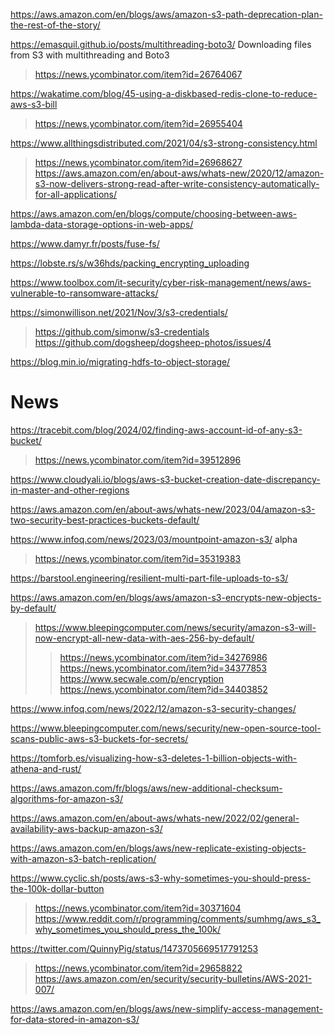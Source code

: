 https://aws.amazon.com/en/blogs/aws/amazon-s3-path-deprecation-plan-the-rest-of-the-story/

https://emasquil.github.io/posts/multithreading-boto3/ Downloading files from S3 with multithreading and Boto3
> https://news.ycombinator.com/item?id=26764067

https://wakatime.com/blog/45-using-a-diskbased-redis-clone-to-reduce-aws-s3-bill
> https://news.ycombinator.com/item?id=26955404

https://www.allthingsdistributed.com/2021/04/s3-strong-consistency.html
> https://news.ycombinator.com/item?id=26968627
  > https://aws.amazon.com/en/about-aws/whats-new/2020/12/amazon-s3-now-delivers-strong-read-after-write-consistency-automatically-for-all-applications/

https://aws.amazon.com/en/blogs/compute/choosing-between-aws-lambda-data-storage-options-in-web-apps/

https://www.damyr.fr/posts/fuse-fs/

https://lobste.rs/s/w36hds/packing_encrypting_uploading

https://www.toolbox.com/it-security/cyber-risk-management/news/aws-vulnerable-to-ransomware-attacks/

https://simonwillison.net/2021/Nov/3/s3-credentials/
> https://github.com/simonw/s3-credentials
> https://github.com/dogsheep/dogsheep-photos/issues/4

https://blog.min.io/migrating-hdfs-to-object-storage/

# News
https://tracebit.com/blog/2024/02/finding-aws-account-id-of-any-s3-bucket/
> https://news.ycombinator.com/item?id=39512896

https://www.cloudyali.io/blogs/aws-s3-bucket-creation-date-discrepancy-in-master-and-other-regions

https://aws.amazon.com/en/about-aws/whats-new/2023/04/amazon-s3-two-security-best-practices-buckets-default/

https://www.infoq.com/news/2023/03/mountpoint-amazon-s3/ alpha
> https://news.ycombinator.com/item?id=35319383

https://barstool.engineering/resilient-multi-part-file-uploads-to-s3/

https://aws.amazon.com/en/blogs/aws/amazon-s3-encrypts-new-objects-by-default/
> https://www.bleepingcomputer.com/news/security/amazon-s3-will-now-encrypt-all-new-data-with-aes-256-by-default/
> > https://news.ycombinator.com/item?id=34276986
> https://news.ycombinator.com/item?id=34377853
> https://www.secwale.com/p/encryption
> > https://news.ycombinator.com/item?id=34403852

https://www.infoq.com/news/2022/12/amazon-s3-security-changes/

https://www.bleepingcomputer.com/news/security/new-open-source-tool-scans-public-aws-s3-buckets-for-secrets/

https://tomforb.es/visualizing-how-s3-deletes-1-billion-objects-with-athena-and-rust/

https://aws.amazon.com/fr/blogs/aws/new-additional-checksum-algorithms-for-amazon-s3/

https://aws.amazon.com/en/about-aws/whats-new/2022/02/general-availability-aws-backup-amazon-s3/

https://aws.amazon.com/en/blogs/aws/new-replicate-existing-objects-with-amazon-s3-batch-replication/

https://www.cyclic.sh/posts/aws-s3-why-sometimes-you-should-press-the-100k-dollar-button
> https://news.ycombinator.com/item?id=30371604
> https://www.reddit.com/r/programming/comments/sumhmg/aws_s3_why_sometimes_you_should_press_the_100k/

https://twitter.com/QuinnyPig/status/1473705669517791253
> https://news.ycombinator.com/item?id=29658822
> https://aws.amazon.com/en/security/security-bulletins/AWS-2021-007/

https://aws.amazon.com/en/blogs/aws/new-simplify-access-management-for-data-stored-in-amazon-s3/